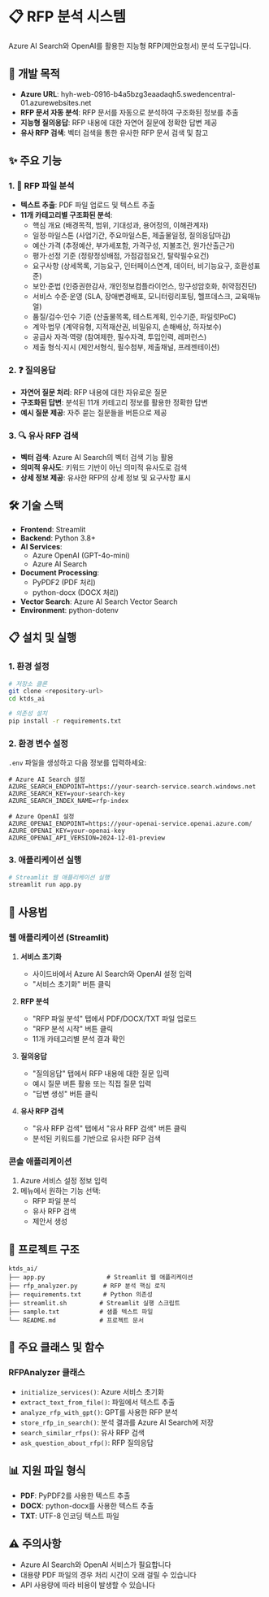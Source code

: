 # 📋 RFP 분석 시스템

Azure AI Search와 OpenAI를 활용한 지능형 RFP(제안요청서) 분석 도구입니다.

## 🎯 개발 목적
- **Azure URL**: hyh-web-0916-b4a5bzg3eaadaqh5.swedencentral-01.azurewebsites.net
- **RFP 문서 자동 분석**: RFP 문서를 자동으로 분석하여 구조화된 정보를 추출
- **지능형 질의응답**: RFP 내용에 대한 자연어 질문에 정확한 답변 제공
- **유사 RFP 검색**: 벡터 검색을 통한 유사한 RFP 문서 검색 및 참고

## ✨ 주요 기능

### 1. 📄 RFP 파일 분석
- **텍스트 추출**: PDF 파일 업로드 및 텍스트 추출
- **11개 카테고리별 구조화된 분석**:
  - 핵심 개요 (배경목적, 범위, 기대성과, 용어정의, 이해관계자)
  - 일정·마일스톤 (사업기간, 주요마일스톤, 제출물일정, 질의응답마감)
  - 예산·가격 (추정예산, 부가세포함, 가격구성, 지불조건, 원가산출근거)
  - 평가·선정 기준 (정량정성배점, 가점감점요건, 탈락필수요건)
  - 요구사항 (상세목록, 기능요구, 인터페이스연계, 데이터, 비기능요구, 호환성표준)
  - 보안·준법 (인증권한감사, 개인정보컴플라이언스, 망구성암호화, 취약점진단)
  - 서비스 수준·운영 (SLA, 장애변경배포, 모니터링리포팅, 헬프데스크, 교육매뉴얼)
  - 품질/검수·인수 기준 (산출물목록, 테스트계획, 인수기준, 파일럿PoC)
  - 계약·법무 (계약유형, 지적재산권, 비밀유지, 손해배상, 하자보수)
  - 공급사 자격·역량 (참여제한, 필수자격, 투입인력, 레퍼런스)
  - 제출 형식·지시 (제안서형식, 필수첨부, 제출채널, 프레젠테이션)

### 2. ❓ 질의응답
- **자연어 질문 처리**: RFP 내용에 대한 자유로운 질문
- **구조화된 답변**: 분석된 11개 카테고리 정보를 활용한 정확한 답변
- **예시 질문 제공**: 자주 묻는 질문들을 버튼으로 제공

### 3. 🔍 유사 RFP 검색
- **벡터 검색**: Azure AI Search의 벡터 검색 기능 활용
- **의미적 유사도**: 키워드 기반이 아닌 의미적 유사도로 검색
- **상세 정보 제공**: 유사한 RFP의 상세 정보 및 요구사항 표시

## 🛠️ 기술 스택

- **Frontend**: Streamlit
- **Backend**: Python 3.8+
- **AI Services**: 
  - Azure OpenAI (GPT-4o-mini)
  - Azure AI Search
- **Document Processing**: 
  - PyPDF2 (PDF 처리)
  - python-docx (DOCX 처리)
- **Vector Search**: Azure AI Search Vector Search
- **Environment**: python-dotenv

## 📋 설치 및 실행

### 1. 환경 설정

```bash
# 저장소 클론
git clone <repository-url>
cd ktds_ai

# 의존성 설치
pip install -r requirements.txt
```

### 2. 환경 변수 설정

`.env` 파일을 생성하고 다음 정보를 입력하세요:

```env
# Azure AI Search 설정
AZURE_SEARCH_ENDPOINT=https://your-search-service.search.windows.net
AZURE_SEARCH_KEY=your-search-key
AZURE_SEARCH_INDEX_NAME=rfp-index

# Azure OpenAI 설정
AZURE_OPENAI_ENDPOINT=https://your-openai-service.openai.azure.com/
AZURE_OPENAI_KEY=your-openai-key
AZURE_OPENAI_API_VERSION=2024-12-01-preview
```

### 3. 애플리케이션 실행

```bash
# Streamlit 웹 애플리케이션 실행
streamlit run app.py
```

## 🚀 사용법

### 웹 애플리케이션 (Streamlit)

1. **서비스 초기화**
   - 사이드바에서 Azure AI Search와 OpenAI 설정 입력
   - "서비스 초기화" 버튼 클릭

2. **RFP 분석**
   - "RFP 파일 분석" 탭에서 PDF/DOCX/TXT 파일 업로드
   - "RFP 분석 시작" 버튼 클릭
   - 11개 카테고리별 분석 결과 확인

3. **질의응답**
   - "질의응답" 탭에서 RFP 내용에 대한 질문 입력
   - 예시 질문 버튼 활용 또는 직접 질문 입력
   - "답변 생성" 버튼 클릭

4. **유사 RFP 검색**
   - "유사 RFP 검색" 탭에서 "유사 RFP 검색" 버튼 클릭
   - 분석된 키워드를 기반으로 유사한 RFP 검색

### 콘솔 애플리케이션

1. Azure 서비스 설정 정보 입력
2. 메뉴에서 원하는 기능 선택:
   - RFP 파일 분석
   - 유사 RFP 검색
   - 제안서 생성

## 📁 프로젝트 구조

```
ktds_ai/
├── app.py                 # Streamlit 웹 애플리케이션
├── rfp_analyzer.py       # RFP 분석 핵심 로직
├── requirements.txt      # Python 의존성
├── streamlit.sh         # Streamlit 실행 스크립트
├── sample.txt           # 샘플 텍스트 파일
└── README.md            # 프로젝트 문서
```

## 🔧 주요 클래스 및 함수

### RFPAnalyzer 클래스

- `initialize_services()`: Azure 서비스 초기화
- `extract_text_from_file()`: 파일에서 텍스트 추출
- `analyze_rfp_with_gpt()`: GPT를 사용한 RFP 분석
- `store_rfp_in_search()`: 분석 결과를 Azure AI Search에 저장
- `search_similar_rfps()`: 유사 RFP 검색
- `ask_question_about_rfp()`: RFP 질의응답

## 📊 지원 파일 형식

- **PDF**: PyPDF2를 사용한 텍스트 추출
- **DOCX**: python-docx를 사용한 텍스트 추출
- **TXT**: UTF-8 인코딩 텍스트 파일

## ⚠️ 주의사항

- Azure AI Search와 OpenAI 서비스가 필요합니다
- 대용량 PDF 파일의 경우 처리 시간이 오래 걸릴 수 있습니다
- API 사용량에 따라 비용이 발생할 수 있습니다

